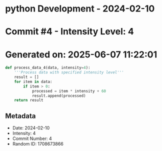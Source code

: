 ﻿# python Development - 2024-02-10
# Commit #4 - Intensity Level: 4
# Generated on: 2025-06-07 11:22:01
```python
def process_data_4(data, intensity=4):
    '''Process data with specified intensity level'''
    result = []
    for item in data:
        if item > 0:
            processed = item * intensity + 60
            result.append(processed)
    return result
```
## Metadata
- Date: 2024-02-10
- Intensity: 4
- Commit Number: 4
- Random ID: 1708673866
